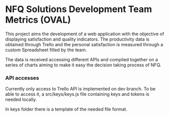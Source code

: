 # NFQ Solutions Development Team Metrics (OVAL)

This project aims the development of a web application with the objective of displaying satisfaction and quality indicators. The productivity data is obtained through Trello and the personal satisfaction is measured through a custom Spreadsheet filled by the team.

The data is received accessing different APIs and compiled together on a series of charts aiming to make it easy the decision taking process of NFQ.

### API accesses 
Currently only access to Trello API is implemented on dev branch.
To be able to access it, a src/keys/keys.js file containing keys and tokens is needed locally.

In keys folder there is a template of the needed file format.
